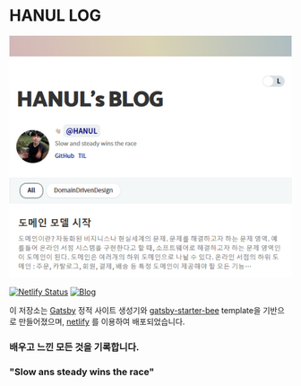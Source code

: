 # HANUL LOG
<div align="center">

![](./assets/hanul-dev.png)

</div>

[![Netlify Status](https://api.netlify.com/api/v1/badges/c4cf4049-2e26-4c39-a960-53e952428b7b/deploy-status)](https://app.netlify.com/sites/todayejlearned/deploys) [![Blog](https://img.shields.io/badge/Blog-hanullearned.netlify.com-yellow.svg)](https://hanullearned.netlify.com/)


이 저장소는 [Gatsby](https://www.gatsbyjs.org/) 정적 사이트 생성기와 [gatsby-starter-bee](https://github.com/JaeYeopHan/gatsby-starter-bee) template을 기반으로 만들어졌으며, [netlify](https://www.netlify.com/) 를 이용하여 배포되었습니다.

### 배우고 느낀 모든 것을 기록합니다.
### "Slow ans steady wins the race"
